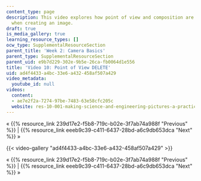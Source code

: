 ```yaml
---
content_type: page
description: This video explores how point of view and composition are closely connected
  when creating an image.
draft: true
is_media_gallery: true
learning_resource_types: []
ocw_type: SupplementalResourceSection
parent_title: 'Week 2: Camera Basics'
parent_type: SupplementalResourceSection
parent_uid: e9b7d229-302e-9b5e-26ca-fb0064d1e556
title: 'Video 10: Point of View DELETE'
uid: ad4f4433-a4bc-33e6-a432-458af507a429
video_metadata:
  youtube_id: null
videos:
  content:
  - ae7e2f2a-7274-97be-7483-63e58cfc205c
  website: res-10-001-making-science-and-engineering-pictures-a-practical-guide-to-presenting-your-work-spring-2016
---
```

« {{% resource_link 239d17e2-f5b8-719c-b02e-3f7ab74a988f "Previous" %}} | {{% resource_link eeeb9c39-c411-6437-28bd-a6c9db653dca "Next" %}} »

{{< video-gallery "ad4f4433-a4bc-33e6-a432-458af507a429" >}}


« {{% resource_link 239d17e2-f5b8-719c-b02e-3f7ab74a988f "Previous" %}} | {{% resource_link eeeb9c39-c411-6437-28bd-a6c9db653dca "Next" %}} »